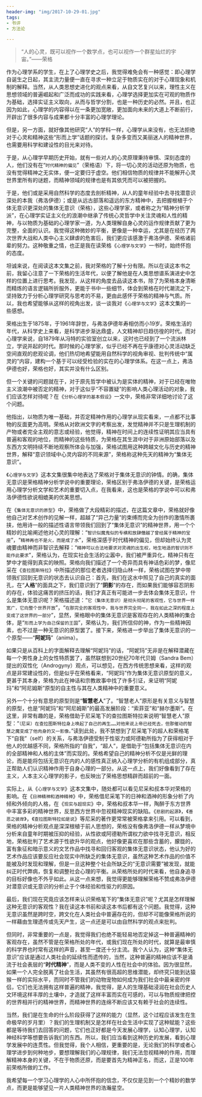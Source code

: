 ```yaml
---
header-img: "img/2017-10-29-01.jpg"
tags:
- 书评
- 方法论

---
```

> “人的心灵，既可以视作一个数学点，也可以视作一个群星灿烂的宇宙。”——荣格

作为心理学系的学生，在上了心理学史之后，我觉得难免会有一种感觉：即心理学自诞生之日起，其主流力量便一直在寻求一种立足于物质实在的对于心理现象和机制的解释。当然，从人类思想史进化的观点来看，从自文艺复兴以来，理性主义在思想领域的普遍崛起和广泛而成功的实践来看，心理学选择更加实在可观的物质作为基础，选择实证主义取向，从而与哲学分割，也是一种历史的必然。并且，也正因为如此，心理学的内容得以在一条更加宽敞，更加面向未来的大道上不断前行，开辟出了很多内容与成果都十分丰富的心理学理论。

但是，另一方面，就好像其他研究“人”的学科一样，心理学从来没有，也无法拒绝对于心灵和精神这些“形而上学”话题的探讨。复杂多变而又美丽迷人的精神世界，也需要用科学和建设性的目光来对待。

于是，从心理学早期历史开始，就有一些对人的心灵原理秉持审慎、深刻态度的人，他们没有在“`时代精神的偏见`”（荣格语）下，将一切心灵的活动还原为物质，也没有觉得精神之无实体，便一定要归于虚空。他们相信物质的规律并不能解开心灵世界里所有的谜题，而精神领域的规律也是有其依凭而可以被把握的。

于是，他们或是采用自然科学的态度去剖析精神，从人的童年经验中去寻找潜意识深处的本我（弗洛伊德）；或是从远古部落和遥远的东方精神中，去把握根植于个体无意识更深处的集体无意识（荣格），这些心理学家，或者称之为“精神分析学派”，在心理学实证主义化的浪潮中继承了传统心灵哲学中关注灵魂和人性的精神，与以物质为基础的心理学家一道，为人类理解自身心灵的运作规律贡献了更为完整，全面的认识。我觉得这种微妙的平衡，更像是一种幸运，尤其是在经历了两次世界大战和人类中心主义肆虐的危害后，我们更应该感激于弗洛伊德、荣格诸前辈的努力。这种敬重之情，也正是我在读荣格《`心理学与文学`》一书时，始终怀抱的态度。

坦诚来说，在阅读这本文集之前，我对荣格的了解十分有限。所以在读这本书之前，我留心注意了一下荣格的生活年代，以便了解他是在人类思想谱系演进史中怎样的位置上进行思考。我发现，从这样的角度去品读这本书，除了为荣格本身清晰而精炼的语言逻辑所折服外，更能于书中一些细节，体会到荣格在时代潮流之下，坚持致力于分析心理学研究与思考的不易，更由此感怀于荣格的精神与气质。所以，我也希望能够从这样的视角出发，谈一谈我对《`心理学与文学`》这本文集的一些感想。

荣格出生于1875年，于1961年辞世，与弗洛伊德年寿相仿而小19岁。荣格生活的年代，从科学史上来看，是科学进步渐达鼎盛，人文精神却日趋彷徨的时代。而对心理学来说，自1879年从冯特的实验室创立以来，这时也已经到了一个流派林立，学说并起的时代。那时候的心理学家，似乎已经不再在乎康德对心灵活动缺乏空间直观的悲观论调，他们热切地希望能用自然科学的视角审视、批判传统中“属灵的”内容，建构一个基于可以经受检验的实在的心理学体系。在这一点上，弗洛伊德也好，荣格也好，其实并没有什么区别。

但一个关键的问题就在于，对于原先哲学中被认为是实体的精神，对于已经在唯物主义浪潮中被否定的精神，对于这似乎“不容置疑”的影响人类心理活动的对象，我们应该怎样对待呢？在《`分析心理学的基本假设`》一文中，荣格非常详细地讨论了这个问题。

他指出，以物质为唯一基础，并否定精神作用的心理学从现实看来，一点都不比事物的反面更为高明。荣格从对欧洲文字的考察出发，发觉精神并不只是生理机制的产物或者完全主观的意志或经验，他觉得，精神在时间上的连续性证明其应当具有普遍和客观的地位，而精神的这些特质，为荣格在其生涯中对于非洲原始部落以及东西方文明持续不断地观察所体会与加强，荣格试图用这种跨越文化与历史的精神世界，解释“意识领域中心灵内容的不同来源”，荣格称这种先天的精神为“集体无意识”。

《`心理学与文学`》这本文集很集中地表达了荣格对于集体无意识的钟情。的确，集体无意识是荣格精神分析学说中的重要理论，荣格区别于弗洛伊德的关键，是荣格运用心理学分析文学和艺术的重要切入点，在我看来，这也是荣格的学说中可以和弗洛伊德性欲说相媲美的优美思想。

在《`集体无意识的原型`》中，荣格做了大段精彩的描述，在这篇文章中，荣格就好像他自己对艺术创作的见解一样，超越了“异己力量”的束缚而完全为创作的激情所裹挟，他用诗一般的描述性语言带领我们回到了“集体无意识”的精神世界，用一个个精妙的比喻阐述他对心灵的理解：“`智识似魔鬼似的专横和放肆僭越了曾经属于精神的宝座`”，“`精神再也不是火，而是成了水`”，荣格深感于时代精神的偏见，但却始终认为灵魂要由精神而非智识去解释：“`精神可以合法地要求对灵魂的出生权，地生地造的智识则不能作此要求`”，荣格认为，在现实社会生活的尘嚣中，我们被严重异化，精神只有在梦中才能得到真实的映照。荣格向我们描述了一个奇异而具有神话色彩的梦，像尼采在《`查拉图斯特拉`》中所描述的那位老者选择归隐山林一样，荣格试图在梦中带领我们回到无意识的状态去认识自己：首先，我们在这水中照见了自己的真实的面孔，在“**人格**”的面具之下，我们意识到了“**阴影**”的存在，而如果我们能够容忍阴影的存在，体验这痛苦的挤压的话，我们才真正有可能进一步去体会集体无意识，什么是集体无意识呢？荣格描述道：“`它（集体无意识）是彻头彻尾的客观性，它与世界一样宽广，它向整个世界开放`”，“`在那完全的客观性中，我与世界完全同一，我在如此之深的程度上变成了这世界的一部分`”，显然，荣格眼中的集体无意识是客观存在的人类精神的集合体，是“`形而上学为自己保留的王国`”，荣格认为，我们所信仰的神，作为一些精神因素，也不过是一种无意识的原型罢了。接下来，荣格进一步举出了集体无意识的一个原型——“**阿妮玛**”（anima）。

如果只是从百科上的字面解释去理解“阿妮玛”的话，“阿妮玛”无非是在解释潜藏在每一个男性身上的女性特质罢了，虽然联想到20世纪70年代贝姆（Sandra Bem）提出的双性化（Androgyny）观点，可以想见，在西方传统思想来看，这样的观点是非常建设性的，但是似乎在荣格看来，“阿妮玛”作为集体无意识原型的意义，更甚于其本身，荣格为此在神话和宗教故事中找了许多引证，来证明“阿妮玛”和“阿尼姆斯”原型的自主性与其在人类精神中的重要意义。

另外一个十分有意思的原型则是“**智慧老人**”了。“智慧老人”原形是有关意义与智慧的原型，也是“阿妮玛”和“阿尼姆斯”的最高发展阶段：“索菲亚”和“赫尔墨斯”。在这里，非常有趣的是，荣格借助于尼采笔下的查拉图斯特拉来说明“智慧老人”原型：“`（尼采）在查拉图斯特拉身上唤起了自己的再生……对他来说上帝已经死去，但那催动的智慧之魔变成了他肉身的又一影像。`”读到此处，我不禁想到了尼采笔下的超人和荣格笔下“自我”（self）的关系，与弗洛伊德受制于性驱力或阿德勒所指为了获得相对于他人的优越感不同，荣格所指的“自我”，“超人”，是借助于“包括集体无意识在内的全部精神和人格的主体”而实现的。荣格希望自己的精神分析不仅是光鲜的理论，而是能将包括无意识在内的人的感性真正纳入心理学分析的有机组成部分，真正帮助人们认识精神作用于自身心理的一部分。从这一点上，我们好像看到了存在主义，人本主义心理学的影子，也反映出了荣格思想精辟而超前的一面。

实际上，从《`心理学与文学`》这本文集中，随处都可以看见尼采和叔本华对荣格的影响。在《`日神精神和酒神精神`》中，荣格借尼采笔下的日神和酒神的形象分析了内倾和外倾向的人格，在《`现实与超现实`》中，荣格和叔本华一样，陶醉于东方世界中丰富多彩的精神世界，反思西方世界中忽视精神现实的缺陷。《`悲剧的起源`》，《`善恶之彼岸`》，《`查拉图斯特拉如是说`》等尼采的著作更常常被荣格拿来引用。可以看到，荣格的精神分析观点是深深根植于前人思想的，荣格没有像弗洛伊德一样从梦境中分析来自童年时期被压抑的经验，从性欲或阿德勒所谓权力欲中找寻无意识，相反地，荣格批判了艺术源于性欲升华的观点，他好像更喜欢在那些含蓄的，朦胧的，富有象征和暗示意义的文艺作品中找寻和回归客观的集体无意识状态，他认为好的艺术作品应该要反应社会现实中所缺乏的集体无意识，虽然这种艺术作品的价值不能被及时发现和理解，但是一旦这种整个社会所缺乏的“无意识需要”被发现，就能纠正时代弊病，恢复和调整社会心理的平衡。从荣格所处的时代来看，他自身追寻的目标好像也不外乎如此。从这一点来想，我觉得更能够理解荣格不赞成弗洛伊德对潜意识或无意识的分析止于个体经验和性驱力的原因。

最后，我们现在究竟应该怎样来认识荣格笔下的“集体无意识”呢？尤其是怎样理解这种无意识的客观性？我在读这本书前和读这本书后都有这个问题。我觉得，这种无意识虽然是跨时空，跨文化在人类社会中普遍存在的，但却不可能像荣格所说的一样藉由生理遗传或先天产生，这一点还是可以由自然科学的观点来批判。

但同时，非常重要的一点是，我觉得我们也绝不能轻易地否定掉这一种普遍精神的客观存在，虽然不管是在荣格所处的年代，或我们现在所处的时代，就算是最审慎的科学界也时常有这样的声音，甚至一度还十分主流。我个人认为，这种“集体无意识”应该是通过人类社会的延续性而遗传的，当然，这种普遍的精神应该不是涌流于社会表层的“**时代精神**”，而是人类不变的人性在社会中的体验。因为很显然，如果一个人完全脱离了社会生活，其虽然有很高超的思维潜能，却终究只能到达猿猴一样的实际水平，而同时不管我们的动物宠物如何成为我们社会中最亲密的伴侣，它们也无法拥有这样普遍的精神，我觉得，是人的生理基础浸润在社会历史人文环境这样丰厚的土壤中，才造就了这样丰富而实在可感的，可以与物质规律把控的世界相并行的精神世界，而精神世界的连绵不断应该又有赖于社会的连续性。

当然，我们是在生命的什么阶段获得了这样的能力（显然，这个过程应该发生在生命极早的岁月里）？我们的生理机制又是怎样在社会生活中实现了这种赋能？这些都是等待我们去回答的问题，它们也正好都是今天发展心理学，认知心理学，认知神经科学等想要告诉我们的东西。所以，我们应当看到这种历史的发展，看到心理学发展中的连贯性。但我觉得，我个人相信，更重要的是，无论我们的科学或者心理学进步到何种地步，要想理解我们的心理规律，我们无法忽视精神的作用，而理解精神本身的关键，不在于物质还原，而是要首先为精神正名，而这，正是100年前荣格所做的工作。

我希望每一个学习心理学的人心中所怀抱的信念，不仅仅是见到一个个精妙的数学点，而更是能够望见一片人类精神世界的浩瀚星空。

